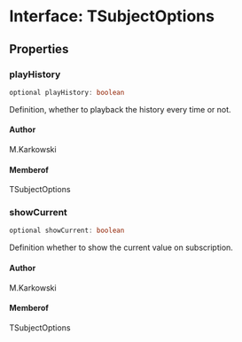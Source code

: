 # Interface: TSubjectOptions

## Properties

### playHistory

```ts
optional playHistory: boolean
```

Definition, whether to playback the history every
time or not.

#### Author

M.Karkowski

#### Memberof

TSubjectOptions

### showCurrent

```ts
optional showCurrent: boolean
```

Definition whether to show the current value on subscription.

#### Author

M.Karkowski

#### Memberof

TSubjectOptions
